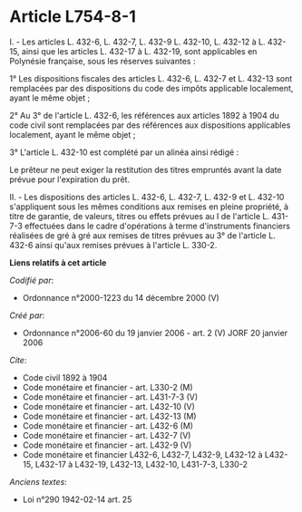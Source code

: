 # Article L754-8-1

I. - Les articles L. 432-6, L. 432-7, L. 432-9 L. 432-10, L. 432-12 à L. 432-15, ainsi que les articles L. 432-17 à L.
432-19, sont applicables en Polynésie française, sous les réserves suivantes :

1° Les dispositions fiscales des articles L. 432-6, L. 432-7 et L. 432-13 sont remplacées par des dispositions du code des
impôts applicable localement, ayant le même objet ;

2° Au 3° de l'article L. 432-6, les références aux articles 1892 à 1904 du code civil sont remplacées par des références aux
dispositions applicables localement, ayant le même objet ;

3° L'article L. 432-10 est complété par un alinéa ainsi rédigé :

Le prêteur ne peut exiger la restitution des titres empruntés avant la date prévue pour l'expiration du prêt.

II. - Les dispositions des articles L. 432-6, L. 432-7, L. 432-9 et L. 432-10 s'appliquent sous les mêmes conditions aux
remises en pleine propriété, à titre de garantie, de valeurs, titres ou effets prévues au I de l'article L. 431-7-3
effectuées dans le cadre d'opérations à terme d'instruments financiers réalisées de gré à gré aux remises de titres prévues
au 3° de l'article L. 432-6 ainsi qu'aux remises prévues à l'article L. 330-2.

**Liens relatifs à cet article**

_Codifié par_:

  - Ordonnance n°2000-1223 du 14 décembre 2000 (V)

_Créé par_:

  - Ordonnance n°2006-60 du 19 janvier 2006 - art. 2 (V) JORF 20 janvier 2006

_Cite_:

  - Code civil 1892 à 1904
  - Code monétaire et financier - art. L330-2 (M)
  - Code monétaire et financier - art. L431-7-3 (V)
  - Code monétaire et financier - art. L432-10 (V)
  - Code monétaire et financier - art. L432-13 (M)
  - Code monétaire et financier - art. L432-6 (M)
  - Code monétaire et financier - art. L432-7 (V)
  - Code monétaire et financier - art. L432-9 (V)
  - Code monétaire et financier L432-6, L432-7, L432-9, L432-12 à L432-15, L432-17 à L432-19, L432-13, L432-10, L431-7-3, L330-2

_Anciens textes_:

  - Loi n°290 1942-02-14 art. 25

